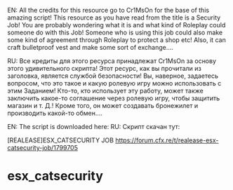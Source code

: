 EN:
All the credits for this resource go to Cr1MsOn for the base of this amazing script! This resource as you have read from the title is a Security Job! You are probably wondering what it is and what kind of Roleplay could someone do with this Job! Someone who is using this job could also make some kind of agreement through Roleplay to protect a shop etc! Also, it can craft bulletproof vest and make some sort of exchange....

RU:
Все кредиты для этого ресурса принадлежат Cr1MsOn за основу этого удивительного скрипта! Этот ресурс, как вы прочитали из заголовка, является службой безопасности! Вы, наверное, задаетесь вопросом, что это такое и какую ролевую игру можно использовать с этим Заданием! Кто-то, кто использует эту работу, может также заключить какое-то соглашение через ролевую игру, чтобы защитить магазин и т. Д.! Кроме того, он может создавать бронежилет и производить какой-то обмен....

EN:
The script is downloaded here:
RU:
Скрипт скачан тут:

[REALEASE]ESX_CATSECURITY JOB https://forum.cfx.re/t/realease-esx-catsecurity-job/1799705


# esx_catsecurity
